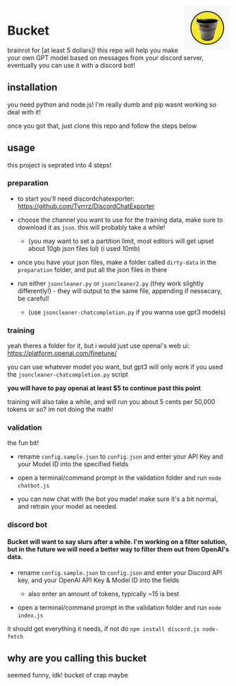<img src='bucket.jpg' width='100' align="right">

# Bucket

brainrot for [at least 5 dollars]! this repo will help you make your own GPT model based on messages from your discord server, eventually you can use it with a discord bot!

## installation
you need python and node.js! i'm really dumb and pip wasnt working so deal with it!

once you got that, just clone this repo and follow the steps below

## usage
this project is seprated into 4 steps!

### preparation
- to start you'll need discordchatexporter: https://github.com/Tyrrrz/DiscordChatExporter

- choose the channel you want to use for the training data, make sure to download it as `json`. this will probably take a while!

  - (you may want to set a partition limit, most editors will get upset about 10gb json files lol) (i used 10mb)

- once you have your json files, make a folder called `dirty-data` in the `preparation` folder, and put all the json files in there

- run either `jsoncleaner.py` or `jsoncleaner2.py` (they work slightly differently!) - they will output to the same file, appending if nessecary, be careful!

  - (use `jsoncleaner-chatcompletion.py` if you wanna use gpt3 models)


### training

yeah theres a folder for it, but i would just use openai's web ui: https://platform.openai.com/finetune/

you can use whatever model you want, but gpt3 will only work if you used the `jsoncleaner-chatcompletion.py` script

**you will have to pay openai at least $5 to continue past this point**

training will also take a while, and will run you about 5 cents per 50,000 tokens or so? im not doing the math!
### validation
the fun bit!

- rename `config.sample.json` to `config.json` and enter your API Key and your Model ID into the specified fields

- open a terminal/command prompt in the validation folder and run `node chatbot.js`

- you can now chat with the bot you made! make sure it's a bit normal, and retrain your model as needed.

### discord bot

#### Bucket will want to say slurs after a while. I'm working on a filter solution, but in the future we will need a better way to filter them out from OpenAI's data.

- rename `config.sample.json` to `config.json` and enter your Discord API key, and your OpenAI API Key & Model ID into the fields

  - also enter an amount of tokens, typically ~15 is best

- open a terminal/command prompt in the validation folder and run `node index.js`

it should get everything it needs, if not do `npm install discord.js node-fetch`

## why are you calling this bucket

seemed funny, idk! bucket of crap maybe


